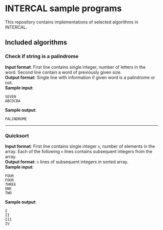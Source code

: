 # INTERCAL sample programs

This repository contains implementations of selected algorithms in INTERCAL.

## Included algorithms

### Check if string is a palindrome

**Input format**:
First line contains single integer, number of letters in the word. Second line contain a word of previously given size. <br/>
**Output format**:
Single line with information if given word is a palindrome or not. <br/>
**Sample input**:
```
SEVEN
ABCDCBA
```
**Sample output**:
```
PALINDROME
```

------

### Quicksort

**Input format**:
First line contains single integer `n`, number of elements in the array. Each of the following `n` lines contains subsequent integers from the array. <br/>
**Output format**:
`n` lines of subsequent integers in sorted array. <br/>
**Sample input**:
```
FOUR
FOUR
THREE
ONE
TWO
```
**Sample output**:
```
I
II
III
IV
```
